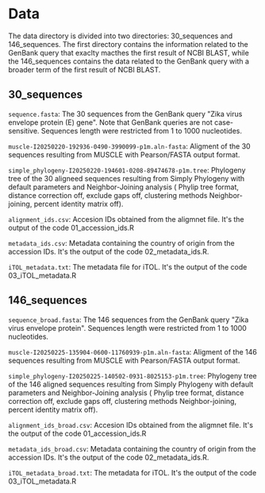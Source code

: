 # Data

The data directory is divided into two directories: 30_sequences and 146_sequences. The first directory contains the information related to the GenBank query that 
exaclty macthes the first result of NCBI BLAST, while the 146_sequences contains the data related to the GenBank query with a broader term of the first result of NCBI BLAST.

## 30_sequences

`sequence.fasta`: The 30 sequences from the GenBank query "Zika virus envelope protein (E) gene".
Note that GenBank queries are not case-sensitive. Sequences length were restricted from 1 to 1000 nucleotides.

`muscle-I20250220-192936-0490-3990099-p1m.aln-fasta`: Aligment of the 30 sequences resulting from MUSCLE with Pearson/FASTA output format.

`simple_phylogeny-I20250220-194601-0208-89474678-p1m.tree`: Phylogeny tree of the 30 aligneed sequences resulting from Simply Phylogeny with default parameters and Neighbor-Joining analysis (
Phylip tree format, distance correction off, exclude gaps off, clustering methods Neighbor-joining, percent identity matrix off).

`alignment_ids.csv`: Accesion IDs obtained from the aligmnet file. It's the output of the code 01_accession_ids.R 

`metadata_ids.csv`: Metadata containing the country of origin from the accession IDs. It's the output of the code 02_metadata_ids.R.

`iTOL_metadata.txt`: The metadata file for iTOL. It's the output of the code 03_iTOL_metadata.R

## 146_sequences

`sequence_broad.fasta`: The 146 sequences from the GenBank query "Zika virus envelope protein". Sequences length were restricted from 1 to 1000 nucleotides.

`muscle-I20250225-135904-0600-11760939-p1m.aln-fasta`: Aligment of the 146 sequences resulting from MUSCLE with Pearson/FASTA output format.

`simple_phylogeny-I20250225-140502-0931-8025153-p1m.tree`: Phylogeny tree of the 146 aligned sequences resulting from Simply Phylogeny with default parameters and Neighbor-Joining analysis (
Phylip tree format, distance correction off, exclude gaps off, clustering methods Neighbor-joining, percent identity matrix off).

`alignment_ids_broad.csv`: Accesion IDs obtained from the aligmnet file. It's the output of the code 01_accession_ids.R 

`metadata_ids_broad.csv`: Metadata containing the country of origin from the accession IDs. It's the output of the code 02_metadata_ids.R.

`iTOL_metadata_broad.txt`: The metadata for iTOL. It's the output of the code 03_iTOL_metadata.R
